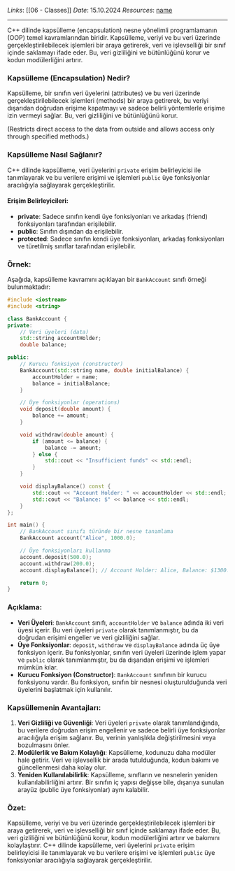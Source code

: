 *Links*: [[06 - Classes]]
*Date*: 15.10.2024
*Resources*: [name]()

---
C++ dilinde kapsülleme (encapsulation) nesne yönelimli programlamanın (OOP) temel kavramlarından biridir. Kapsülleme, veriyi ve bu veri üzerinde gerçekleştirilebilecek işlemleri bir araya getirerek, veri ve işlevselliği bir sınıf içinde saklamayı ifade eder. Bu, veri gizliliğini ve bütünlüğünü korur ve kodun modülerliğini artırır.

### Kapsülleme (Encapsulation) Nedir?
Kapsülleme, bir sınıfın veri üyelerini (attributes) ve bu veri üzerinde gerçekleştirilebilecek işlemleri (methods) bir araya getirerek, bu veriyi dışarıdan doğrudan erişime kapatmayı ve sadece belirli yöntemlerle erişime izin vermeyi sağlar. Bu, veri gizliliğini ve bütünlüğünü korur. 

(Restricts direct access to the data from outside and allows access only through specified methods.)

### Kapsülleme Nasıl Sağlanır?
C++ dilinde kapsülleme, veri üyelerini `private` erişim belirleyicisi ile tanımlayarak ve bu verilere erişimi ve işlemleri `public` üye fonksiyonlar aracılığıyla sağlayarak gerçekleştirilir.

#### Erişim Belirleyicileri:
- **private**: Sadece sınıfın kendi üye fonksiyonları ve arkadaş (friend) fonksiyonları tarafından erişilebilir.
- **public**: Sınıfın dışından da erişilebilir.
- **protected**: Sadece sınıfın kendi üye fonksiyonları, arkadaş fonksiyonları ve türetilmiş sınıflar tarafından erişilebilir.

### Örnek:
Aşağıda, kapsülleme kavramını açıklayan bir `BankAccount` sınıfı örneği bulunmaktadır:

```cpp
#include <iostream>
#include <string>

class BankAccount {
private:
    // Veri üyeleri (data)
    std::string accountHolder;
    double balance;

public:
    // Kurucu fonksiyon (constructor)
    BankAccount(std::string name, double initialBalance) {
        accountHolder = name;
        balance = initialBalance;
    }

    // Üye fonksiyonlar (operations)
    void deposit(double amount) {
        balance += amount;
    }

    void withdraw(double amount) {
        if (amount <= balance) {
            balance -= amount;
        } else {
            std::cout << "Insufficient funds" << std::endl;
        }
    }

    void displayBalance() const {
        std::cout << "Account Holder: " << accountHolder << std::endl;
        std::cout << "Balance: $" << balance << std::endl;
    }
};

int main() {
    // BankAccount sınıfı türünde bir nesne tanımlama
    BankAccount account("Alice", 1000.0);

    // Üye fonksiyonları kullanma
    account.deposit(500.0);
    account.withdraw(200.0);
    account.displayBalance(); // Account Holder: Alice, Balance: $1300.0

    return 0;
}
```

### Açıklama:
- **Veri Üyeleri**: `BankAccount` sınıfı, `accountHolder` ve `balance` adında iki veri üyesi içerir. Bu veri üyeleri `private` olarak tanımlanmıştır, bu da doğrudan erişimi engeller ve veri gizliliğini sağlar.
- **Üye Fonksiyonlar**: `deposit`, `withdraw` ve `displayBalance` adında üç üye fonksiyon içerir. Bu fonksiyonlar, sınıfın veri üyeleri üzerinde işlem yapar ve `public` olarak tanımlanmıştır, bu da dışarıdan erişimi ve işlemleri mümkün kılar.
- **Kurucu Fonksiyon (Constructor)**: `BankAccount` sınıfının bir kurucu fonksiyonu vardır. Bu fonksiyon, sınıfın bir nesnesi oluşturulduğunda veri üyelerini başlatmak için kullanılır.

### Kapsüllemenin Avantajları:
1. **Veri Gizliliği ve Güvenliği**: Veri üyeleri `private` olarak tanımlandığında, bu verilere doğrudan erişim engellenir ve sadece belirli üye fonksiyonlar aracılığıyla erişim sağlanır. Bu, verinin yanlışlıkla değiştirilmesini veya bozulmasını önler.
2. **Modülerlik ve Bakım Kolaylığı**: Kapsülleme, kodunuzu daha modüler hale getirir. Veri ve işlevsellik bir arada tutulduğunda, kodun bakımı ve güncellenmesi daha kolay olur.
3. **Yeniden Kullanılabilirlik**: Kapsülleme, sınıfların ve nesnelerin yeniden kullanılabilirliğini artırır. Bir sınıfın iç yapısı değişse bile, dışarıya sunulan arayüz (public üye fonksiyonlar) aynı kalabilir.

### Özet:
Kapsülleme, veriyi ve bu veri üzerinde gerçekleştirilebilecek işlemleri bir araya getirerek, veri ve işlevselliği bir sınıf içinde saklamayı ifade eder. Bu, veri gizliliğini ve bütünlüğünü korur, kodun modülerliğini artırır ve bakımını kolaylaştırır. C++ dilinde kapsülleme, veri üyelerini `private` erişim belirleyicisi ile tanımlayarak ve bu verilere erişimi ve işlemleri `public` üye fonksiyonlar aracılığıyla sağlayarak gerçekleştirilir.